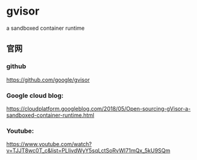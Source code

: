 # gvisor
a sandboxed container runtime 



##  官网 

###  github

https://github.com/google/gvisor   


###  Google cloud blog:     

https://cloudplatform.googleblog.com/2018/05/Open-sourcing-gVisor-a-sandboxed-container-runtime.html    


###  Youtube:

https://www.youtube.com/watch?v=TJJT8wc0T_c&list=PLIivdWyY5sqLctSoRvWI71mQx_5kU9SQm   
